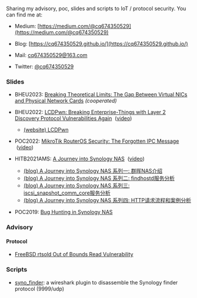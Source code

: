 Sharing my advisory, poc, slides and scripts to IoT / protocol security. You can find me at:

+ Medium: [https://medium.com/@cq674350529](https://medium.com/@cq674350529)

+ Blog: [https://cq674350529.github.io/](https://cq674350529.github.io/)
+ Mail: [cq674350529@163.com](mailto:cq674350529@163.org)
+ Twitter: [@cq674350529](https://twitter.com/cq674350529)

### Slides

+ BHEU2023: [Breaking Theoretical Limits: The Gap Between Virtual NICs and Physical Network Cards](http://i.blackhat.com/EU-23/Presentations/EU-23-Quan-Breaking-Theoretical-Limits_REV2.pdf)&nbsp;*(cooperated)*

+ BHEU2022: [LCDPwn: Breaking Enterprise-Things with Layer 2 Discovery Protocol Vulnerabilities Again](slides/EU-22-Chen-LCDPwn-Breaking-Enterprise.pdf)  &nbsp;([video](https://www.youtube.com/watch?v=qIwKg2qny0c))
  + [(website) LCDPwn](https://cq674350529.github.io/lcdpwn/)

+ POC2022: [MikroTik RouterOS Security: The Forgotten IPC Message](slides/POC2022-MikroTik_RouterOS_Security-The_Forgotten_IPC_Message.pdf)  &nbsp;([video](https://www.youtube.com/watch?v=fkigIlDe6vs))
+ HITB2021AMS: [A Journey into Synology NAS](slides/HITB2021AMS-A_Journey_into_Synology_NAS.pdf)  &nbsp;([video](https://www.youtube.com/watch?v=XGmzeM2IEB4))
  + [(blog) A Journey into Synology NAS 系列一: 群晖NAS介绍](https://cq674350529.github.io/2021/08/30/A-Journey-into-Synology-NAS-%E7%B3%BB%E5%88%97%E4%B8%80-%E7%BE%A4%E6%99%96NAS%E4%BB%8B%E7%BB%8D/)
  + [(blog) A Journey into Synology NAS 系列二: findhostd服务分析](https://cq674350529.github.io/2021/09/12/A-Journey-into-Synology-NAS-%E7%B3%BB%E5%88%97%E4%BA%8C-findhostd%E6%9C%8D%E5%8A%A1%E5%88%86%E6%9E%90/)
  + [(blog) A Journey into Synology NAS 系列三: iscsi_snapshot_comm_core服务分析](https://cq674350529.github.io/2021/12/25/A-Journey-into-Synology-NAS-%E7%B3%BB%E5%88%97%E4%B8%89-iscsi_snapshot_comm_core%E6%9C%8D%E5%8A%A1%E5%88%86%E6%9E%90/)
  + [(blog) A Journey into Synology NAS 系列四: HTTP请求流程和案例分析](https://cq674350529.github.io/2022/01/22/A-Journey-into-Synology-NAS-%E7%B3%BB%E5%88%97%E5%9B%9B-HTTP%E8%AF%B7%E6%B1%82%E6%B5%81%E7%A8%8B%E5%92%8C%E6%A1%88%E4%BE%8B%E5%88%86%E6%9E%90/)
+ POC2019: [Bug Hunting in Synology NAS](slides/POC2019-Bug_Hunting_in_Synology_NAS.pdf)

### Advisory

#### Protocol

+ [FreeBSD rtsold Out of Bounds Read Vulnerability](advisory/Other/freebsd_rtsold_out_of_bounds_read)

### Scripts

+ [syno_finder](scripts/Synology/syno_finder): a wireshark plugin to disassemble the Synology finder protocol (9999/udp)

